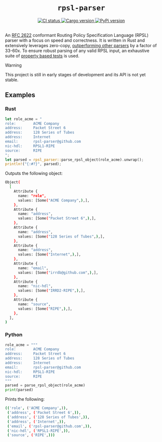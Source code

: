 <h1 align="center"><code>rpsl-parser</code></h1>

<div align="center">
  <a href="https://github.com/srv6d/rpsl-parser/actions">
    <img src="https://github.com/srv6d/rpsl-parser/workflows/CI/badge.svg" alt="CI status">
  </a>
  <a href="https://crates.io/crates/rpsl-parser">
    <img src="https://img.shields.io/crates/v/rpsl-parser.svg" alt="Cargo version">
  </a>
  <a href="https://pypi.python.org/pypi/rpsl-parser">
    <img src="https://img.shields.io/pypi/v/rpsl-parser.svg" alt="PyPi version">
  </a>
  
</div>
<br>

An [RFC 2622] conformant Routing Policy Specification Language (RPSL) parser with a focus on speed and correctness. It is written in Rust and extensively leverages zero-copy, [outperforming other parsers](docs/benchmark) by a factor of 33-60x. To ensure robust parsing of any valid RPSL input, an exhaustive suite of [property based tests](tests/property_based/) is used.

> [!WARNING]
> This project is still in early stages of development and its API is not yet stable.

## Examples

### Rust

```rust
let role_acme = "
role:        ACME Company
address:     Packet Street 6
address:     128 Series of Tubes
address:     Internet
email:       rpsl-parser@github.com
nic-hdl:     RPSL1-RIPE
source:      RIPE
";
let parsed = rpsl_parser::parse_rpsl_object(role_acme).unwrap();
println!("{:#?}", parsed);
```

Outputs the following object:

```sh
Object(
  [
    Attribute {
      name: "role",
      values: [Some("ACME Company",),],
    },
    Attribute {
      name: "address",
      values: [Some("Packet Street 6",),],
    },
    Attribute {
      name: "address",
      values: [Some("128 Series of Tubes",),],
    },
    Attribute {
      name: "address",
      values: [Some("Internet",),],
    },
    Attribute {
      name: "email",
      values: [Some("irrdb@github.com",),],
    },
    Attribute {
      name: "nic-hdl",
      values: [Some("IRRD2-RIPE",),],
    },
    Attribute {
      name: "source",
      values: [Some("RIPE",),],
    },
  ],
)
```

### Python

```python
role_acme = """
role:        ACME Company
address:     Packet Street 6
address:     128 Series of Tubes
address:     Internet
email:       rpsl-parser@github.com
nic-hdl:     RPSL1-RIPE
source:      RIPE
"""
parsed = parse_rpsl_object(role_acme)
print(parsed)
```

Prints the following:

```sh
(('role', ('ACME Company',)),
 ('address', ('Packet Street 6',)),
 ('address', ('128 Series of Tubes',)),
 ('address', ('Internet',)),
 ('email', ('rpsl-parser@github.com',)),
 ('nic-hdl', ('RPSL1-RIPE',)),
 ('source', ('RIPE',)))
```

[RFC 2622]: https://datatracker.ietf.org/doc/html/rfc2622
